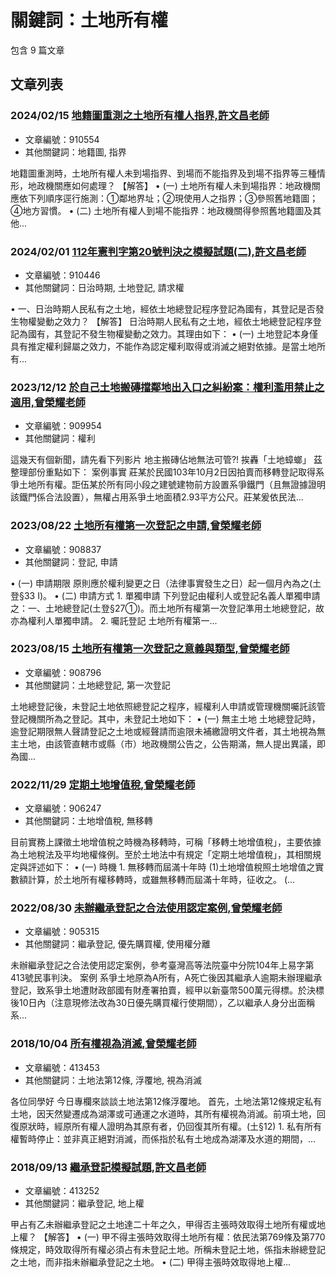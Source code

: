 # 關鍵詞：土地所有權

包含 9 篇文章

## 文章列表

### 2024/02/15 [地籍圖重測之土地所有權人指界,許文昌老師](../../articles/910554_%E5%9C%B0%E7%B1%8D%E5%9C%96%E9%87%8D%E6%B8%AC%E4%B9%8B%E5%9C%9F%E5%9C%B0%E6%89%80%E6%9C%89%E6%AC%8A%E4%BA%BA%E6%8C%87%E7%95%8C%2C%E8%A8%B1%E6%96%87%E6%98%8C%E8%80%81%E5%B8%AB.md)
- 文章編號：910554
- 其他關鍵詞：地籍圖, 指界

地籍圖重測時，土地所有權人未到場指界、到場而不能指界及到場不指界等三種情形，地政機關應如何處理？ 【解答】 • (一) 土地所有權人未到場指界：地政機關應依下列順序逕行施測：①鄰地界址；②現使用人之指界；③參照舊地籍圖；④地方習慣。 • (二) 土地所有權人到場不能指界：地政機關得參照舊地籍圖及其他...

### 2024/02/01 [112年憲判字第20號判決之模擬試題(二),許文昌老師](../../articles/910446_112%E5%B9%B4%E6%86%B2%E5%88%A4%E5%AD%97%E7%AC%AC20%E8%99%9F%E5%88%A4%E6%B1%BA%E4%B9%8B%E6%A8%A1%E6%93%AC%E8%A9%A6%E9%A1%8C%28%E4%BA%8C%29%2C%E8%A8%B1%E6%96%87%E6%98%8C%E8%80%81%E5%B8%AB.md)
- 文章編號：910446
- 其他關鍵詞：日治時期, 土地登記, 請求權

• 一、日治時期人民私有之土地，經依土地總登記程序登記為國有，其登記是否發生物權變動之效力？ 【解答】 日治時期人民私有之土地，經依土地總登記程序登記為國有，其登記不發生物權變動之效力。其理由如下： • (一) 土地登記本身僅具有推定權利歸屬之效力，不能作為認定權利取得或消滅之絕對依據。是當土地所有...

### 2023/12/12 [於自己土地搬磚擋鄰地出入口之糾紛案：權利濫用禁止之適用,曾榮耀老師](../../articles/909954_%E6%96%BC%E8%87%AA%E5%B7%B1%E5%9C%9F%E5%9C%B0%E6%90%AC%E7%A3%9A%E6%93%8B%E9%84%B0%E5%9C%B0%E5%87%BA%E5%85%A5%E5%8F%A3%E4%B9%8B%E7%B3%BE%E7%B4%9B%E6%A1%88%EF%BC%9A%E6%AC%8A%E5%88%A9%E6%BF%AB%E7%94%A8%E7%A6%81%E6%AD%A2%E4%B9%8B%E9%81%A9%E7%94%A8%2C%E6%9B%BE%E6%A6%AE%E8%80%80%E8%80%81%E5%B8%AB.md)
- 文章編號：909954
- 其他關鍵詞：權利

這幾天有個新聞，請先看下列影片 地主搬磚佔地無法可管?! 挨轟「土地蟑螂」 茲整理部份重點如下： 案例事實 莊某於民國103年10月2日因拍賣而移轉登記取得系爭土地所有權。詎伍某於所有同小段之建號建物前方設置系爭鐵門（且無證據證明該鐵門係合法設置），無權占用系爭土地面積2.93平方公尺。莊某爰依民法...

### 2023/08/22 [土地所有權第一次登記之申請,曾榮耀老師](../../articles/908837_%E5%9C%9F%E5%9C%B0%E6%89%80%E6%9C%89%E6%AC%8A%E7%AC%AC%E4%B8%80%E6%AC%A1%E7%99%BB%E8%A8%98%E4%B9%8B%E7%94%B3%E8%AB%8B%2C%E6%9B%BE%E6%A6%AE%E8%80%80%E8%80%81%E5%B8%AB.md)
- 文章編號：908837
- 其他關鍵詞：登記, 申請

• (一) 申請期限 原則應於權利變更之日（法律事實發生之日）起一個月內為之(土登§33 I)。 • (二) 申請方式 1. 單獨申請 下列登記由權利人或登記名義人單獨申請之：一、土地總登記(土登§27①)。而土地所有權第一次登記準用土地總登記，故亦為權利人單獨申請。 2. 囑託登記 土地所有權第一...

### 2023/08/15 [土地所有權第一次登記之意義與類型,曾榮耀老師](../../articles/908796_%E5%9C%9F%E5%9C%B0%E6%89%80%E6%9C%89%E6%AC%8A%E7%AC%AC%E4%B8%80%E6%AC%A1%E7%99%BB%E8%A8%98%E4%B9%8B%E6%84%8F%E7%BE%A9%E8%88%87%E9%A1%9E%E5%9E%8B%2C%E6%9B%BE%E6%A6%AE%E8%80%80%E8%80%81%E5%B8%AB.md)
- 文章編號：908796
- 其他關鍵詞：土地總登記, 第一次登記

土地總登記後，未登記土地依照總登記之程序，經權利人申請或管理機關囑託該管登記機關所為之登記。其中，未登記土地如下： • (一) 無主土地 土地總登記時，逾登記期限無人聲請登記之土地或經聲請而逾限未補繳證明文件者，其土地視為無主土地，由該管直轄市或縣（市）地政機關公告之，公告期滿，無人提出異議，即為國...

### 2022/11/29 [定期土地增值稅,曾榮耀老師](../../articles/906247_%E5%AE%9A%E6%9C%9F%E5%9C%9F%E5%9C%B0%E5%A2%9E%E5%80%BC%E7%A8%85%2C%E6%9B%BE%E6%A6%AE%E8%80%80%E8%80%81%E5%B8%AB.md)
- 文章編號：906247
- 其他關鍵詞：土地增值稅, 無移轉

目前實務上課徵土地增值稅之時機為移轉時，可稱「移轉土地增值稅」，主要依據為土地稅法及平均地權條例。至於土地法中有規定「定期土地增值稅」，其相關規定與評述如下： • (一) 時機 1. 無移轉而屆滿十年時 (1)土地增值稅照土地增值之實數額計算，於土地所有權移轉時，或雖無移轉而屆滿十年時，征收之。 (...

### 2022/08/30 [未辦繼承登記之合法使用認定案例,曾榮耀老師](../../articles/905315_%E6%9C%AA%E8%BE%A6%E7%B9%BC%E6%89%BF%E7%99%BB%E8%A8%98%E4%B9%8B%E5%90%88%E6%B3%95%E4%BD%BF%E7%94%A8%E8%AA%8D%E5%AE%9A%E6%A1%88%E4%BE%8B%2C%E6%9B%BE%E6%A6%AE%E8%80%80%E8%80%81%E5%B8%AB.md)
- 文章編號：905315
- 其他關鍵詞：繼承登記, 優先購買權, 使用權分離

未辦繼承登記之合法使用認定案例，參考臺灣高等法院臺中分院104年上易字第413號民事判決。 案例 系爭土地原為A所有，A死亡後因其繼承人逾期未辦理繼承登記，致系爭土地遭財政部國有財產署拍賣，經甲以新臺幣500萬元得標。於決標後10日內（注意現修法改為30日優先購買權行使期間），乙以繼承人身分出面稱系...

### 2018/10/04 [所有權視為消滅,曾榮耀老師](../../articles/413453_%E6%89%80%E6%9C%89%E6%AC%8A%E8%A6%96%E7%82%BA%E6%B6%88%E6%BB%85%2C%E6%9B%BE%E6%A6%AE%E8%80%80%E8%80%81%E5%B8%AB.md)
- 文章編號：413453
- 其他關鍵詞：土地法第12條, 浮覆地, 視為消滅

各位同學好 今日專欄來談談土地法第12條浮覆地。 首先，土地法第12條規定私有土地，因天然變遷成為湖澤或可通運之水道時，其所有權視為消滅。前項土地，回復原狀時，經原所有權人證明為其原有者，仍回復其所有權。(土§12) 1. 私有所有權暫時停止：並非真正絕對消滅，而係指於私有土地成為湖澤及水道的期間，...

### 2018/09/13 [繼承登記模擬試題,許文昌老師](../../articles/413252_%E7%B9%BC%E6%89%BF%E7%99%BB%E8%A8%98%E6%A8%A1%E6%93%AC%E8%A9%A6%E9%A1%8C%2C%E8%A8%B1%E6%96%87%E6%98%8C%E8%80%81%E5%B8%AB.md)
- 文章編號：413252
- 其他關鍵詞：繼承登記, 地上權

甲占有乙未辦繼承登記之土地達二十年之久，甲得否主張時效取得土地所有權或地上權？ 【解答】 • (一) 甲不得主張時效取得土地所有權：依民法第769條及第770條規定，時效取得所有權必須占有未登記土地。所稱未登記土地，係指未辦總登記之土地，而非指未辦繼承登記之土地。 • (二) 甲得主張時效取得地上權...
